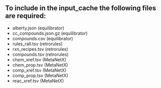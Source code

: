 ## To include in the input_cache the following files are required:
- alberty.json (equilibrator)
- cc_compounds.json.gz (equilibrator)
- compounds.csv (equilibrator)
- rules_rall.tsv (retrorules)
- rxn_recipes.tsv (retrorules)
- compounds.tsv (retrorules)
- chem_xref.tsv (MetaNetX)
- chem_prop.tsv (MetaNetX)
- comp_xref.tsv (MetaNetX)
- comp_prop.tsv (MetaNetX)
- reac_xref.tsv (MetaNetX)
